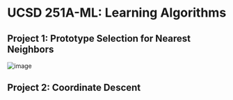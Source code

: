 # UCSD 251A-ML: Learning Algorithms

## Project 1: Prototype Selection for Nearest Neighbors
![image](https://github.com/muriatec/learning-algorithms/assets/52921638/209861f6-47ae-4b5f-badb-95aa704e4f51)
## Project 2: Coordinate Descent
